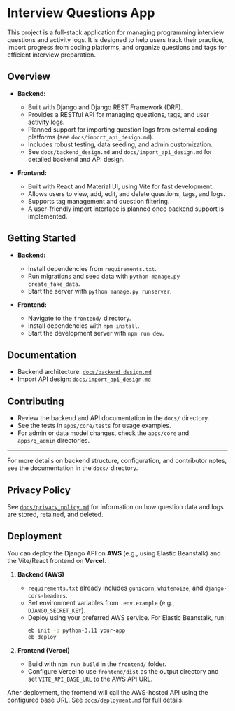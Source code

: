 # Interview Questions App

This project is a full-stack application for managing programming interview questions and activity logs. It is designed to help users track their practice, import progress from coding platforms, and organize questions and tags for efficient interview preparation.

## Overview

- **Backend:**
  - Built with Django and Django REST Framework (DRF).
  - Provides a RESTful API for managing questions, tags, and user activity logs.
  - Planned support for importing question logs from external coding platforms (see `docs/import_api_design.md`).
  - Includes robust testing, data seeding, and admin customization.
  - See `docs/backend_design.md` and `docs/import_api_design.md` for detailed backend and API design.

- **Frontend:**
  - Built with React and Material UI, using Vite for fast development.
  - Allows users to view, add, edit, and delete questions, tags, and logs.
  - Supports tag management and question filtering.
  - A user-friendly import interface is planned once backend support is implemented.

## Getting Started

- **Backend:**
  - Install dependencies from `requirements.txt`.
  - Run migrations and seed data with `python manage.py create_fake_data`.
  - Start the server with `python manage.py runserver`.

- **Frontend:**
  - Navigate to the `frontend/` directory.
  - Install dependencies with `npm install`.
  - Start the development server with `npm run dev`.

## Documentation

- Backend architecture: [`docs/backend_design.md`](docs/backend_design.md)
- Import API design: [`docs/import_api_design.md`](docs/import_api_design.md)

## Contributing

- Review the backend and API documentation in the `docs/` directory.
- See the tests in `apps/core/tests` for usage examples.
- For admin or data model changes, check the `apps/core` and `apps/q_admin` directories.

---

For more details on backend structure, configuration, and contributor notes, see the documentation in the `docs/` directory.

## Privacy Policy

See [`docs/privacy_policy.md`](docs/privacy_policy.md) for information on how question data and logs are stored, retained, and deleted.

## Deployment

You can deploy the Django API on **AWS** (e.g., using Elastic Beanstalk) and the Vite/React frontend on **Vercel**.

1. **Backend (AWS)**
   - `requirements.txt` already includes `gunicorn`, `whitenoise`, and `django-cors-headers`.
   - Set environment variables from `.env.example` (e.g., `DJANGO_SECRET_KEY`).
   - Deploy using your preferred AWS service. For Elastic Beanstalk, run:
     ```bash
     eb init -p python-3.11 your-app
     eb deploy
     ```

2. **Frontend (Vercel)**
   - Build with `npm run build` in the `frontend/` folder.
   - Configure Vercel to use `frontend/dist` as the output directory and set `VITE_API_BASE_URL` to the AWS API URL.

After deployment, the frontend will call the AWS-hosted API using the configured base URL. See `docs/deployment.md` for full details.
